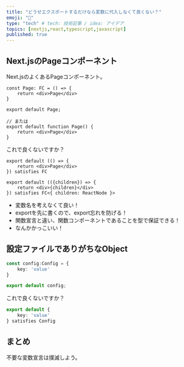 ```yaml
---
title: "どうせエクスポートするだけなら変数に代入しなくて良くない？"
emoji: "🧊"
type: "tech" # tech: 技術記事 / idea: アイデア
topics: [nextjs,react,typescript,javascript]
published: true
---
```


## Next.jsのPageコンポーネント

Next.jsのよくあるPageコンポーネント。

```tsx
const Page: FC = () => {
    return <div>Page</div>
}

export default Page;

// または
export default function Page() {
    return <div>Page</div>
}
```

これで良くないですか？

```tsx:page.tsx
export default (() => {
    return <div>Page</div>
}) satisfies FC
```

```tsx:layout.tsx
export default (({children}) => {
    return <div>{children}</div>
}) satisfies FC<{ children: ReactNode }>
```

- 変数名を考えなくて良い！
- exportを先に書くので、export忘れを防げる！
- 関数宣言と違い、関数コンポーネントであることを型で保証できる！
- なんかかっこいい！

## 設定ファイルでありがちなObject

```ts
const config:Config = {
    key: 'value'
}

export default config;
```

これで良くないですか？

```ts
export default {
    key: 'value'
} satisfies Config
```

## まとめ

不要な変数宣言は撲滅しよう。